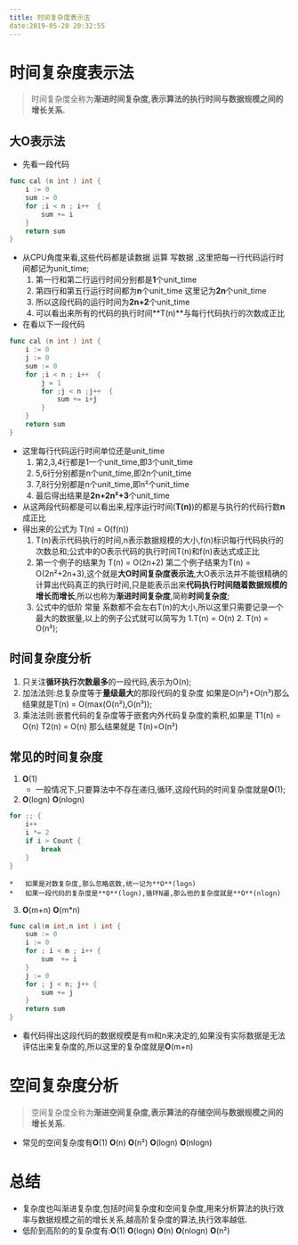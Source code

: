 ```yaml
---
title: 时间复杂度表示法
date:2019-05-20 20:32:55
---
```


#	时间复杂度表示法
> 时间复杂度全称为**渐进时间复杂度,表示算法的执行时间与数据规模之间的增长关系.**

<!--more-->

##	大**O**表示法
*	先看一段代码
```go
func cal (n int ) int {
	i := 0
	sum := 0
	for ;i < n ; i++  {
		sum += i
	}
	return sum
}
```
* 从CPU角度来看,这些代码都是读数据 运算 写数据 ,这里把每一行代码运行时间都记为unit_time;
    1.  第一行和第二行运行时间分别都是**1**个unit_time
    2. 第四行和第五行运行时间都为**n**个unit_time 这里记为**2n**个unit_time
    3. 所以这段代码的运行时间为**2n+2**个unit_time
    4. 可以看出来所有的代码的执行时间**T(n)**与每行代码执行的次数成正比 
*	在看以下一段代码

```go
func cal (n int ) int {
	i := 0
	j := 0
	sum := 0
	for ;i < n ; i++  {
		j = 1
		for ;j < n ;j++  {
			sum += i+j
		}
	}
	return sum
}
```

*	这里每行代码运行时间单位还是unit_time
	1. 第2,3,4行都是1一个unit_time,即3个unit_time
	2. 5,6行分别都是n个unit_time,即2n个unit_time
	3. 7,8行分别都是n个unit_time,即n²个unit_time
	4. 最后得出结果是**2n+2n²+3**个unit_time
*	从这两段代码都是可以看出来,程序运行时间(**T(n)**)的都是与执行的代码行数**n**成正比
*	得出来的公式为 T(n) = O(f(n))
	1. T(n)表示代码执行的时间,n表示数据规模的大小,f(n)标识每行代码执行的次数总和;公式中的O表示代码的执行时间T(n)和f(n)表达式成正比
	2. 第一个例子的结果为 T(n) = O(2n+2) 第二个例子结果为T(n) = O(2n²+2n+3),这个就是**大O时间复杂度表示法**,大O表示法并不能很精确的计算出代码真正的执行时间,只是能表示出来**代码执行时间随着数据规模的增长而增长**,所以也称为**渐进时间复杂度**,简称**时间复杂度**;
	3. 公式中的低阶 常量 系数都不会左右T(n)的大小,所以这里只需要记录一个最大的数据量,以上的例子公式就可以简写为 1.T(n) = O(n) 2. T(n) = O(n²);
	
	
## 时间复杂度分析
1. 只关注**循环执行次数最多**的一段代码,表示为O(n);
2. 加法法则:总复杂度等于**量级最大**的那段代码的复杂度 如果是O(n²)+O(n³)那么结果就是T(n) = O(max(O(n²),O(n³));
3. 乘法法则:嵌套代码的复杂度等于嵌套内外代码复杂度的乘积,如果是 T1(n) = O(n) T2(n) = O(n) 那么结果就是 T(n)=O(n²)



## 常见的时间复杂度
1. **O**(1) 
   *   一般情况下,只要算法中不存在递归,循环,这段代码的时间复杂度就是**O**(1);
2. **O**(logn) **O**(nlogn)
~~~go
for ;; {
	i++
	i *= 2
	if i > Count {
		break
	}	
}
~~~
  	*	如果是对数复杂度,那么忽略底数,统一记为**O**(logn)
  	*	如果一段代码的复杂度是**O**(logn),循环N遍,那么他的复杂度就是**O**(nlogn)
3. **O**(m+n) **O**(m*n)
~~~go
func cal(m int,n int ) int {
	sum := 0
	i := 0
	for ; i < m ; i++ {
		sum  += i
	}
	j := 0
	for ; j < n; j++ {
		sum += j
	}
	return sum
}
~~~
*	看代码得出这段代码的数据规模是有m和n来决定的,如果没有实际数据是无法评估出来复杂度的,所以这里的复杂度就是**O**(m+n)

#	空间复杂度分析
> 空间复杂度全称为**渐进空间复杂度,表示算法的存储空间与数据规模之间的增长关系.**

*   常见的空间复杂度有**O**(1)  **O**(n) **O**(n²) **O**(logn) **O**(nlogn)

#	总结
*	复杂度也叫渐进复杂度,包括时间复杂度和空间复杂度,用来分析算法的执行效率与数据规模之前的增长关系,越高阶复杂度的算法,执行效率越低.
*	低阶到高阶的的复杂度有:**O**(1) **O**(logn) **O**(n) **O**(nlogn) **O**(n²)